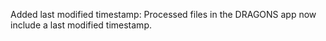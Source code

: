 Added last modified timestamp: Processed files in the DRAGONS app now include a last modified timestamp.